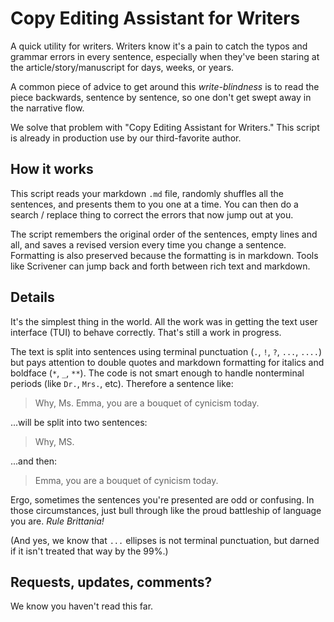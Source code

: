 # Copy Editing Assistant for Writers

A quick utility for writers. Writers know it's a pain to catch the typos and grammar errors in every sentence, especially when they've been staring at the article/story/manuscript for days, weeks, or years. 

A common piece of advice to get around this *write-blindness* is to read the piece backwards, sentence by sentence, so one don't get swept away in the narrative flow. 

We solve that problem with "Copy Editing Assistant for Writers." This script is already in production use by our third-favorite author.

## How it works

This script reads your markdown `.md` file, randomly shuffles all the sentences, and presents them to you one at a time. You can then do a search / replace thing to correct the errors that now jump out at you. 

The script remembers the original order of the sentences, empty lines and all, and saves a revised version every time you change a sentence. Formatting is also preserved because the formatting is in markdown. Tools like Scrivener can jump back and forth between rich text and markdown.

## Details

It's the simplest thing in the world. All the work was in getting the text user interface (TUI) to behave correctly. That's still a work in progress. 

The text is split into sentences using terminal punctuation (`.`, `!`, `?`, `...`, `....`) but pays attention to double quotes and markdown formatting for italics and boldface (`*`, `_`, `**`). The code is not smart enough to handle nonterminal periods (like `Dr.`, `Mrs.`, etc). Therefore a sentence like:

> Why, Ms. Emma, you are a bouquet of cynicism today.

...will be split into two sentences:

> Why, MS.

...and then:

> Emma, you are a bouquet of cynicism today.

Ergo, sometimes the sentences you're presented are odd or confusing. In those circumstances, just bull through like the proud battleship of language you are. *Rule Brittania!*

(And yes, we know that `...` ellipses is not terminal punctuation, but darned if it isn't treated that way by the 99%.)

## Requests, updates, comments?

We know you haven't read this far.